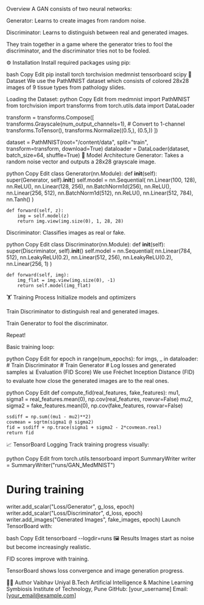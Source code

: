 Overview
A GAN consists of two neural networks:

Generator: Learns to create images from random noise.

Discriminator: Learns to distinguish between real and generated images.

They train together in a game where the generator tries to fool the discriminator, and the discriminator tries not to be fooled.

⚙️ Installation
Install required packages using pip:

bash
Copy
Edit
pip install torch torchvision medmnist tensorboard scipy
🧬 Dataset
We use the PathMNIST dataset which consists of colored 28x28 images of 9 tissue types from pathology slides.

Loading the Dataset:
python
Copy
Edit
from medmnist import PathMNIST
from torchvision import transforms
from torch.utils.data import DataLoader

transform = transforms.Compose([
    transforms.Grayscale(num_output_channels=1),  # Convert to 1-channel
    transforms.ToTensor(),
    transforms.Normalize((0.5,), (0.5,))
])

dataset = PathMNIST(root="/content/data", split="train", transform=transform, download=True)
dataloader = DataLoader(dataset, batch_size=64, shuffle=True)
🧠 Model Architecture
Generator:
Takes a random noise vector and outputs a 28x28 grayscale image.

python
Copy
Edit
class Generator(nn.Module):
    def __init__(self):
        super(Generator, self).__init__()
        self.model = nn.Sequential(
            nn.Linear(100, 128),
            nn.ReLU(),
            nn.Linear(128, 256),
            nn.BatchNorm1d(256),
            nn.ReLU(),
            nn.Linear(256, 512),
            nn.BatchNorm1d(512),
            nn.ReLU(),
            nn.Linear(512, 784),
            nn.Tanh()
        )

    def forward(self, z):
        img = self.model(z)
        return img.view(img.size(0), 1, 28, 28)
Discriminator:
Classifies images as real or fake.

python
Copy
Edit
class Discriminator(nn.Module):
    def __init__(self):
        super(Discriminator, self).__init__()
        self.model = nn.Sequential(
            nn.Linear(784, 512),
            nn.LeakyReLU(0.2),
            nn.Linear(512, 256),
            nn.LeakyReLU(0.2),
            nn.Linear(256, 1)
        )

    def forward(self, img):
        img_flat = img.view(img.size(0), -1)
        return self.model(img_flat)
🏋️ Training Process
Initialize models and optimizers

Train Discriminator to distinguish real and generated images.

Train Generator to fool the discriminator.

Repeat!

Basic training loop:

python
Copy
Edit
for epoch in range(num_epochs):
    for imgs, _ in dataloader:
        # Train Discriminator
        # Train Generator
        # Log losses and generated samples
📊 Evaluation (FID Score)
We use Fréchet Inception Distance (FID) to evaluate how close the generated images are to the real ones.

python
Copy
Edit
def compute_fid(real_features, fake_features):
    mu1, sigma1 = real_features.mean(0), np.cov(real_features, rowvar=False)
    mu2, sigma2 = fake_features.mean(0), np.cov(fake_features, rowvar=False)

    ssdiff = np.sum((mu1 - mu2)**2)
    covmean = sqrtm(sigma1 @ sigma2)
    fid = ssdiff + np.trace(sigma1 + sigma2 - 2*covmean.real)
    return fid
📈 TensorBoard Logging
Track training progress visually:

python
Copy
Edit
from torch.utils.tensorboard import SummaryWriter
writer = SummaryWriter("runs/GAN_MedMNIST")

# During training
writer.add_scalar("Loss/Generator", g_loss, epoch)
writer.add_scalar("Loss/Discriminator", d_loss, epoch)
writer.add_images("Generated Images", fake_images, epoch)
Launch TensorBoard with:

bash
Copy
Edit
tensorboard --logdir=runs
🖼️ Results
Images start as noise but become increasingly realistic.

FID scores improve with training.

TensorBoard shows loss convergence and image generation progress.

👨‍💻 Author
Vaibhav Uniyal
B.Tech Artificial Intelligence & Machine Learning
Symbiosis Institute of Technology, Pune
GitHub: [your_username]
Email: [your_email@example.com]
